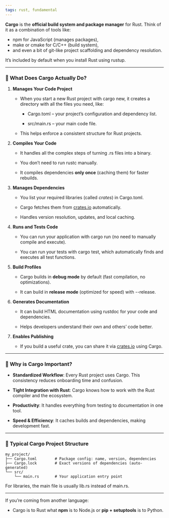```yaml
---
tags: rust, fundamental
---
```


**Cargo** is the **official build system and package manager** for Rust. Think of it as a combination of tools like:

- npm for JavaScript (manages packages),
- make or cmake for C/C++ (build system),
- and even a bit of git-like project scaffolding and dependency resolution.
  

It’s included by default when you install Rust using rustup.

---

### **🧱 What Does Cargo Actually Do?**

1. **Manages Your Code Project**
    
    - When you start a new Rust project with cargo new, it creates a directory with all the files you need, like:
        
        - Cargo.toml – your project’s configuration and dependency list.
            
        - src/main.rs – your main code file.
            
        
    - This helps enforce a consistent structure for Rust projects.
        
    
2. **Compiles Your Code**
    
    - It handles all the complex steps of turning .rs files into a binary.
        
    - You don’t need to run rustc manually.
        
    - It compiles dependencies **only once** (caching them) for faster rebuilds.
        
    
3. **Manages Dependencies**
    
    - You list your required libraries (called _crates_) in Cargo.toml.
        
    - Cargo fetches them from [crates.io](https://crates.io) automatically.
        
    - Handles version resolution, updates, and local caching.
        
    
4. **Runs and Tests Code**
    
    - You can run your application with cargo run (no need to manually compile and execute).
        
    - You can run your tests with cargo test, which automatically finds and executes all test functions.
        
    
5. **Build Profiles**
    
    - Cargo builds in **debug mode** by default (fast compilation, no optimizations).
        
    - It can build in **release mode** (optimized for speed) with --release.
        
    
6. **Generates Documentation**
    
    - It can build HTML documentation using rustdoc for your code and dependencies.
        
    - Helps developers understand their own and others’ code better.
        
    
7. **Enables Publishing**
    
    - If you build a useful crate, you can share it via [crates.io](https://crates.io) using Cargo.
        
    

---

### **📌 Why is Cargo Important?**

- **Standardized Workflow**: Every Rust project uses Cargo. This consistency reduces onboarding time and confusion.
    
- **Tight Integration with Rust**: Cargo knows how to work with the Rust compiler and the ecosystem.
    
- **Productivity**: It handles everything from testing to documentation in one tool.
    
- **Speed & Efficiency**: It caches builds and dependencies, making development fast.
    

---

### **🧭 Typical Cargo Project Structure**

```
my_project/
├── Cargo.toml        # Package config: name, version, dependencies
├── Cargo.lock        # Exact versions of dependencies (auto-generated)
└── src/
    └── main.rs       # Your application entry point
```

For libraries, the main file is usually lib.rs instead of main.rs.

---

If you’re coming from another language:

- Cargo is to Rust what **npm** is to Node.js or **pip + setuptools** is to Python.